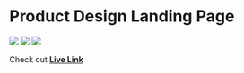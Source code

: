 # Product Design Landing Page

![](https://img.shields.io/badge/-HTML-f06529) ![](https://img.shields.io/badge/-CSS-2965f1) ![](https://img.shields.io/badge/-Responsive-%3Ccolor%3E)

Check out **[Live Link](https://project15-htmlcss-geektousif.netlify.app/)**

